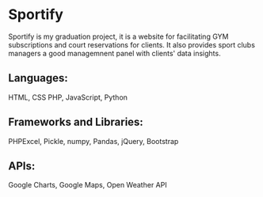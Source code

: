 # Sportify

Sportify is my graduation project, it is a website for facilitating GYM subscriptions and court reservations for clients. It also provides sport clubs managers a good managemnent panel with clients' data insights.



## Languages:
HTML, CSS
PHP, JavaScript, Python

## Frameworks and Libraries:
PHPExcel, Pickle, numpy, Pandas, jQuery, Bootstrap

## APIs:
Google Charts, Google Maps, Open Weather API

